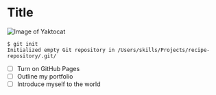 # Title
![Image of Yaktocat](https://github.com/Exp-Communicate-Using-Markdown-Cohort-1/series-communicate-using-markdown-lilimu996/assets/53130598/817da962-9d5c-483f-8dde-3a524acfe2bf)

```
$ git init
Initialized empty Git repository in /Users/skills/Projects/recipe-repository/.git/
```
- [ ] Turn on GitHub Pages
- [ ] Outline my portfolio
- [ ] Introduce myself to the world
